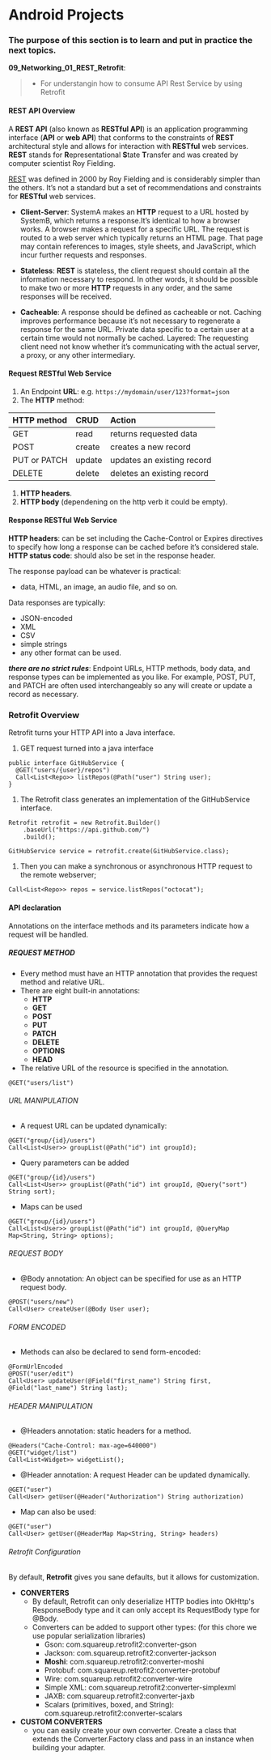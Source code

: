 # Android Projects
### The purpose of this section is to learn and put in practice the next topics.

__09_Networking_01_REST_Retrofit__:<br>
> - For understangin how to consume API Rest Service by using Retrofit

#### REST API Overview

A __REST API__ (also known as __RESTful API__) is an application programming interface (__API__ or __web API__) that conforms to the constraints of __REST__ architectural style and allows for interaction with __RESTful__ web services. __REST__ stands for **R**epresentational **S**tate **T**ransfer and was created by computer scientist Roy Fielding.

[REST](https://www.sitepoint.com/rest-api/) was defined in 2000 by Roy Fielding and is considerably simpler than the others. It’s not a standard but a set of recommendations and constraints for __RESTful__ web services.

- __Client-Server__: SystemA makes an __HTTP__ request to a URL hosted by SystemB, which returns a response.It’s identical to how a browser works. A browser makes a request for a specific URL. The request is routed to a web server which typically returns an HTML page. That page may contain references to images, style sheets, and JavaScript, which incur further requests and responses.
- __Stateless__: __REST__ is stateless, the client request should contain all the information necessary to respond. In other words, it should be possible to make two or more __HTTP__ requests in any order, and the same responses will be received.

- __Cacheable__: A response should be defined as cacheable or not. Caching improves performance because it’s not necessary to regenerate a response for the same URL. Private data specific to a certain user at a certain time would not normally be cached.
Layered: The requesting client need not know whether it’s communicating with the actual server, a proxy, or any other intermediary.

#### Request RESTful Web Service
  1. An Endpoint __URL__: e.g. `https://mydomain/user/123?format=json`
  1. The __HTTP__ method:
  
| HTTP  method	| CRUD	| Action |
|:--------------|:------|:-------|
| GET	| read	| returns  requested data | 
|POST	| create | creates a new record |
|PUT or PATCH | update	| updates an existing record |
|DELETE	| delete | deletes an existing record |

  1. __HTTP headers__.
  1. __HTTP body__ (dependening on the http verb it could be empty).
  
#### Response RESTful Web Service

__HTTP headers__: can be set including the Cache-Control or Expires directives to specify how long a response can be cached before it’s considered stale.
__HTTP status code__: should also be set in the response header. 

The response payload can be whatever is practical: 
  - data, HTML, an image, an audio file, and so on. 
  
Data responses are typically:
  - JSON-encoded
  - XML
  - CSV
  - simple strings
  - any other format can be used. 


**_there are no strict rules_**: Endpoint URLs, HTTP methods, body data, and response types can be implemented as you like. For example, POST, PUT, and PATCH are often used interchangeably so any will create or update a record as necessary.

### Retrofit Overview 

Retrofit turns your HTTP API into a Java interface.

1. GET request turned into a java interface 
```
public interface GitHubService {
  @GET("users/{user}/repos")
  Call<List<Repo>> listRepos(@Path("user") String user);
}
```
1. The Retrofit class generates an implementation of the GitHubService interface.

```
Retrofit retrofit = new Retrofit.Builder()
    .baseUrl("https://api.github.com/")
    .build();

GitHubService service = retrofit.create(GitHubService.class);
```
1. Then you can make a synchronous or asynchronous HTTP request to the remote webserver;
```
Call<List<Repo>> repos = service.listRepos("octocat");
```
#### API declaration 

Annotations on the interface methods and its parameters indicate how a request will be handled.

##### REQUEST METHOD

- Every method must have an HTTP annotation that provides the request method and relative URL. <br>
- There are eight built-in annotations: 
  - __HTTP__
  - __GET__
  - __POST__
  - __PUT__
  - __PATCH__
  - __DELETE__
  - __OPTIONS__ 
  - __HEAD__
- The relative URL of the resource is specified in the annotation.

```
@GET("users/list")
```
###### URL MANIPULATION
- A request URL can be updated dynamically:
```
@GET("group/{id}/users")
Call<List<User>> groupList(@Path("id") int groupId);
```

- Query parameters can be added
```
@GET("group/{id}/users")
Call<List<User>> groupList(@Path("id") int groupId, @Query("sort") String sort);
```
- Maps can be used 
```
@GET("group/{id}/users")
Call<List<User>> groupList(@Path("id") int groupId, @QueryMap Map<String, String> options);
```
###### REQUEST BODY

-  @Body annotation: An object can be specified for use as an HTTP request body.
```
@POST("users/new")
Call<User> createUser(@Body User user);
```

###### FORM ENCODED 

- Methods can also be declared to send form-encoded:
```
@FormUrlEncoded
@POST("user/edit")
Call<User> updateUser(@Field("first_name") String first, @Field("last_name") String last);
```

###### HEADER MANIPULATION

- @Headers annotation: static headers for a method.
```
@Headers("Cache-Control: max-age=640000")
@GET("widget/list")
Call<List<Widget>> widgetList();
```
- @Header annotation: A request Header can be updated dynamically.
```
@GET("user")
Call<User> getUser(@Header("Authorization") String authorization)
```
- Map can also be used: 
```
@GET("user")
Call<User> getUser(@HeaderMap Map<String, String> headers)
```

###### Retrofit Configuration

By default, __Retrofit__ gives you sane defaults, but it allows for customization.
  - __CONVERTERS__
    - By default, Retrofit can only deserialize HTTP bodies into OkHttp's ResponseBody type and it can only accept its RequestBody type for @Body.
    - Converters can be added to support other types: (for this chore we use  popular serialization libraries)
      - Gson: com.squareup.retrofit2:converter-gson
      - Jackson: com.squareup.retrofit2:converter-jackson
      - __Moshi__: com.squareup.retrofit2:converter-moshi
      - Protobuf: com.squareup.retrofit2:converter-protobuf
      - Wire: com.squareup.retrofit2:converter-wire
      - Simple XML: com.squareup.retrofit2:converter-simplexml
      - JAXB: com.squareup.retrofit2:converter-jaxb
      - Scalars (primitives, boxed, and String): com.squareup.retrofit2:converter-scalars
  - __CUSTOM CONVERTERS__
    - you can easily create your own converter. Create a class that extends the Converter.Factory class and pass in an instance when building your adapter.





